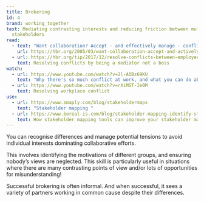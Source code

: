 ```yaml
---
title: Brokering
id: 4
brand: working_together
text: Mediating contrasting interests and reducing friction between multiple
  stakeholders
read:
  - text: "Want collaboration? Accept - and effectively manage - conflict. "
    url: https://hbr.org/2005/03/want-collaboration-accept-and-actively-manage-conflict
  - url: https://hbr.org/tip/2017/12/resolve-conflicts-between-employees-by-being-a-mediator-not-a-boss
    text: Resolving conflicts by being a mediator not a boss
watch:
  - url: https://www.youtube.com/watch?v=2l-AOBz69KU
    text: "Why there's so much conflict at work, and what you can do about it. "
  - url: https://www.youtube.com/watch?v=rXiMGT-Ie0M
    text: Resolving workplace conflict
use:
  - url: https://www.smaply.com/blog/stakeholdermaps
    text: "Stakeholder mapping "
  - url: https://www.boreal-is.com/blog/stakeholder-mapping-identify-stakeholders/
    text: How stakeholder mapping tools can improve your stakeholder management
---
```

You can recognise differences and manage potential tensions to avoid individual interests dominating collaborative efforts.

This involves identifying the motivations of different groups, and ensuring nobody’s views are neglected. This skill is particularly useful in situations where there are many contrasting points of view and/or lots of opportunities for misunderstanding!

Successful brokering is often informal. And when successful, it sees a variety of partners working in common cause despite their differences.